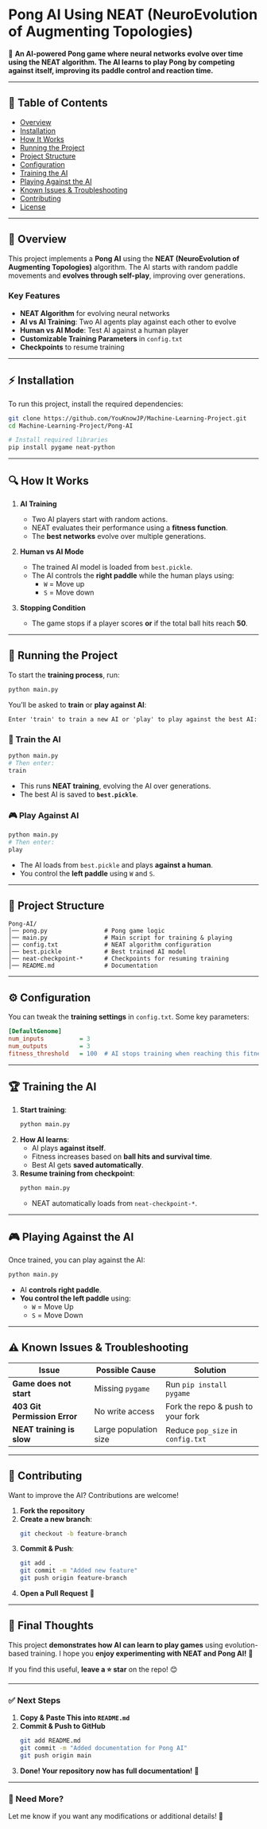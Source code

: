 # **Pong AI Using NEAT (NeuroEvolution of Augmenting Topologies)**
🚀 **An AI-powered Pong game where neural networks evolve over time using the NEAT algorithm. The AI learns to play Pong by competing against itself, improving its paddle control and reaction time.**

---

## 📌 **Table of Contents**
- [Overview](#overview)
- [Installation](#installation)
- [How It Works](#how-it-works)
- [Running the Project](#running-the-project)
- [Project Structure](#project-structure)
- [Configuration](#configuration)
- [Training the AI](#training-the-ai)
- [Playing Against the AI](#playing-against-the-ai)
- [Known Issues & Troubleshooting](#known-issues--troubleshooting)
- [Contributing](#contributing)
- [License](#license)

---

## 🎯 **Overview**
This project implements a **Pong AI** using the **NEAT (NeuroEvolution of Augmenting Topologies)** algorithm. The AI starts with random paddle movements and **evolves through self-play**, improving over generations.

### **Key Features**
- **NEAT Algorithm** for evolving neural networks
- **AI vs AI Training**: Two AI agents play against each other to evolve
- **Human vs AI Mode**: Test AI against a human player
- **Customizable Training Parameters** in `config.txt`
- **Checkpoints** to resume training

---

## ⚡ **Installation**
To run this project, install the required dependencies:

```sh
git clone https://github.com/YouKnowJP/Machine-Learning-Project.git
cd Machine-Learning-Project/Pong-AI

# Install required libraries
pip install pygame neat-python
```

---

## 🔍 **How It Works**
1. **AI Training**
   - Two AI players start with random actions.
   - NEAT evaluates their performance using a **fitness function**.
   - The **best networks** evolve over multiple generations.

2. **Human vs AI Mode**
   - The trained AI model is loaded from `best.pickle`.
   - The AI controls the **right paddle** while the human plays using:
     - `W` = Move up
     - `S` = Move down

3. **Stopping Condition**
   - The game stops if a player scores **or** if the total ball hits reach **50**.

---

## 🚀 **Running the Project**
To start the **training process**, run:

```sh
python main.py
```

You’ll be asked to **train** or **play against AI**:
```
Enter 'train' to train a new AI or 'play' to play against the best AI: 
```

### **🧠 Train the AI**
```sh
python main.py
# Then enter:
train
```
- This runs **NEAT training**, evolving the AI over generations.
- The best AI is saved to **`best.pickle`**.

### **🎮 Play Against AI**
```sh
python main.py
# Then enter:
play
```
- The AI loads from `best.pickle` and plays **against a human**.
- You control the **left paddle** using `W` and `S`.

---

## 📁 **Project Structure**
```
Pong-AI/
│── pong.py                # Pong game logic
│── main.py                # Main script for training & playing
│── config.txt             # NEAT algorithm configuration
│── best.pickle            # Best trained AI model
│── neat-checkpoint-*      # Checkpoints for resuming training
│── README.md              # Documentation
```

---

## ⚙️ **Configuration**
You can tweak the **training settings** in `config.txt`. Some key parameters:

```ini
[DefaultGenome]
num_inputs          = 3
num_outputs         = 3
fitness_threshold   = 100  # AI stops training when reaching this fitness
```

---

## 🏆 **Training the AI**
1. **Start training**:
   ```sh
   python main.py
   ```
2. **How AI learns**:
   - AI plays **against itself**.
   - Fitness increases based on **ball hits and survival time**.
   - Best AI gets **saved automatically**.
3. **Resume training from checkpoint**:
   ```sh
   python main.py
   ```
   - NEAT automatically loads from `neat-checkpoint-*`.

---

## 🎮 **Playing Against the AI**
Once trained, you can play against the AI:
```sh
python main.py
```
- AI **controls right paddle**.
- **You control the left paddle** using:
  - `W` = Move Up
  - `S` = Move Down

---

## ⚠️ **Known Issues & Troubleshooting**
| Issue | Possible Cause | Solution |
|--------|-----------------|-------------|
| **Game does not start** | Missing `pygame` | Run `pip install pygame` |
| **403 Git Permission Error** | No write access | Fork the repo & push to your fork |
| **NEAT training is slow** | Large population size | Reduce `pop_size` in `config.txt` |

---

## 🤝 **Contributing**
Want to improve the AI? Contributions are welcome!

1. **Fork the repository**
2. **Create a new branch**:
   ```sh
   git checkout -b feature-branch
   ```
3. **Commit & Push**:
   ```sh
   git add .
   git commit -m "Added new feature"
   git push origin feature-branch
   ```
4. **Open a Pull Request** 🚀

---

## 🎯 **Final Thoughts**
This project **demonstrates how AI can learn to play games** using evolution-based training. I hope you **enjoy experimenting with NEAT and Pong AI!** 🚀

If you find this useful, **leave a ⭐ star** on the repo! 😊

---

### **✅ Next Steps**
1. **Copy & Paste This into `README.md`**
2. **Commit & Push to GitHub**
   ```sh
   git add README.md
   git commit -m "Added documentation for Pong AI"
   git push origin main
   ```
3. **Done! Your repository now has full documentation!** 🎉

---

### **💬 Need More?**
Let me know if you want any modifications or additional details! 🚀
